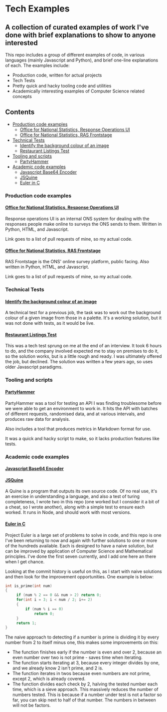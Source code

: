 # Tech Examples <!-- omit in toc -->

## A collection of curated examples of work I've done with brief explanations to show to anyone interested <!-- omit in toc -->

This repo includes a group of different examples of code, in various languages (mainly Javascript and Python), and brief one-line explanations of each.  The examples include:

- Production code, written for actual projects
- Tech Tests
- Pretty quick and hacky tooling code and utilities
- Academically interesting examples of Computer Science related concepts

## Contents <!-- omit in toc -->

- [Production code examples](#production-code-examples)
  - [Office for National Statistics, Response Operations UI](#office-for-national-statistics-response-operations-ui)
  - [Office for National Statistics, RAS Frontstage](#office-for-national-statistics-ras-frontstage)
- [Technical Tests](#technical-tests)
  - [Identify the background colour of an image](#identify-the-background-colour-of-an-image)
  - [Restaurant Listings Test](#restaurant-listings-test)
- [Tooling and scripts](#tooling-and-scripts)
  - [PartyHammer](#partyhammer)
- [Academic code examples](#academic-code-examples)
  - [Javascript Base64 Encoder](#javascript-base64-encoder)
  - [JSQuine](#jsquine)
  - [Euler in C](#euler-in-c)

### Production code examples

#### [Office for National Statistics, Response Operations UI](https://cutt.ly/HwsthGc)

Response operations UI is an internal ONS system for dealing with the responses people make online to surveys the ONS sends to them.  Written in Python, HTML, and Javascript.

Link goes to a list of pull requests of mine, so my actual code.

#### [Office for National Statistics, RAS Frontstage](https://cutt.ly/AwstRgM)

RAS Frontstage is the ONS' online survey platform, public facing.  Also written in Python, HTML, and Javascript.

Link goes to a list of pull requests of mine, so my actual code.

### Technical Tests

#### [Identify the background colour of an image](https://bitbucket.org/seajones/imagecheck/)

A technical test for a previous job, the task was to work out the background colour of a given image from those in a palette.  It's a working solution, but it was not done with tests, as it would be live.

#### [Restaurant Listings Test](https://bitbucket.org/seajones/kukd-tech-test)

This was a tech test sprung on me at the end of an interview.  It took 6 hours to do, and the company involved expected me to stay on premises to do it, so the solution works, but is a little rough and ready.  I was ultimately offered the job, but declined.  The solution was written a few years ago, so uses older Javascript paradigms.

### Tooling and scripts

#### [PartyHammer](https://github.com/owencjones/partyhammer)

PartyHammer was a tool for testing an API I was finding troublesome before we were able to get an environment to work in.  It hits the API with batches of different requests, randomised data, and at various intervals, and produces raw data for analysis.

Also includes a tool that produces metrics in Markdown format for use.

It was a quick and hacky script to make, so it lacks production features like tests.

### Academic code examples

#### [Javascript Base64 Encoder](https://github.com/owencjones/jsBase64)

#### [JSQuine](https://github.com/owencjones/jsquine)

A Quine is a program that outputs its own source code.  Of no real use, it's an exercise in understanding a language, and also a test of turing completeness, I wrote two in this repo (one worked but I consider it a bit of a cheat, so I wrote another), along with a simple test to ensure each worked.  It runs in Node, and should work with most versions.

#### [Euler in C](https://github.com/owencjones/Euler-C)

Project Euler is a large set of problems to solve in code, and this repo is one I've been returning to now and again with further solutions to one or more of the hundreds available.  Each is designed to have a naive solution, but can be improved by application of Computer Science and Mathematical principles.  I've done the first seven currently, and I add one here an there when I get chance.

Looking at the commit history is useful on this, as I start with naive solutions and then look for the improvement opportunities.  One example is below:

```c
int is_prime(int num)
{
     if (num % 2 == 0 && num > 2) return 0;
     for(int i = 3; i < num / 2; i+= 2)
     {
         if (num % i == 0)
             return 0;
     }
     return 1;
}
```

The naive approach to detecting if a number is prime is dividing it by every number from 2 to itself minus one, this makes some improvements on this:

- The function finishes early if the number is even and over 2, because an even number over two is not prime - saves time when iterating.
- The function starts iterating at 3, because every integer divides by one, and we already know 2 isn't prime, and 2 is.
- The function iterates in twos because even numbers are not prime, except 2, which is already covered.
- The function divides each check by 2, halving the tested number each time, which is a sieve approach.  This massively reduces the number of numbers tested.  This is because if a number under test is not a factor so far, you can skip next to half of that number.  The numbers in between will not be factors.
